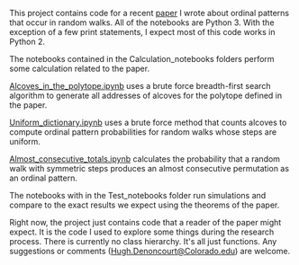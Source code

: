 This project contains code for a recent [paper](https://arxiv.org/abs/1907.07172) I wrote about ordinal patterns that occur in random walks. All of the notebooks are Python 3. With the exception of a few print statements, I expect most of this code works in Python 2. 

The notebooks contained in the Calculation_notebooks folders perform some calculation related to the paper.


[Alcoves_in_the_polytope.ipynb](https://github.com/HughDen/OrdinalPatterns/blob/master/Calculation_notebooks/Alcoves_in_the_polytope.ipynb) uses a brute force breadth-first search algorithm to generate all addresses of alcoves for the polytope defined in the paper.

[Uniform_dictionary.ipynb](https://github.com/HughDen/OrdinalPatterns/blob/master/Calculation_notebooks/Uniform_dictionary.ipynb) uses a brute force method that counts alcoves to compute ordinal pattern probabilities for random walks whose steps are uniform.

[Almost_consecutive_totals.ipynb](https://github.com/HughDen/OrdinalPatterns/blob/master/Calculation_notebooks/Almost_consecutive_totals.ipynb) calculates the probability that a random walk with symmetric steps produces an almost consecutive permutation as an ordinal pattern.

The notebooks with in the Test_notebooks folder run simulations and compare to the exact results we expect using the theorems of the paper.

Right now, the project just contains code that a reader of the paper might expect. It is the code I used to explore some things during the research process. There is currently no class hierarchy. It's all just functions. Any suggestions or comments (Hugh.Denoncourt@Colorado.edu) are welcome.